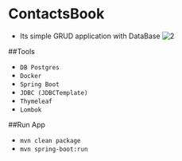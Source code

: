 # ContactsBook
 - Its simple GRUD application with DataBase
![2](http://img.serpstat.com/tobi/2022-12-28_fe662e.png)

##Tools

- `DB Postgres`
- `Docker`
- `Spring Boot`
- `JDBC (JDBCTemplate)`
- `Thymeleaf`
- `Lombok`

##Run App

- `mvn clean package`
- `mvn spring-boot:run`

